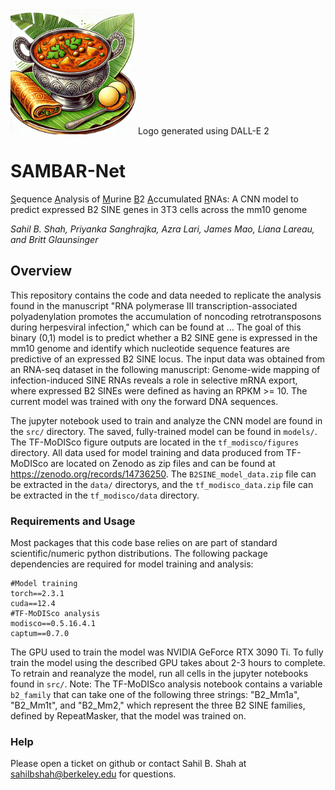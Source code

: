 <img src="docs/SAMBAR_Logo.png" width="200">
Logo generated using DALL-E 2

# SAMBAR-Net
<ins>S</ins>equence <ins>A</ins>nalysis of <ins>M</ins>urine <ins>B</ins>2 <ins>A</ins>ccumulated <ins>R</ins>NAs: A CNN model to predict expressed B2 SINE genes in 3T3 cells across the mm10 genome

*Sahil B. Shah, Priyanka Sanghrajka, Azra Lari, James Mao, Liana Lareau, and Britt Glaunsinger*

## Overview
This repository contains the code and data needed to replicate the analysis found in the manuscript "RNA polymerase III transcription-associated polyadenylation promotes the accumulation of noncoding retrotransposons during herpesviral infection," which can be found at ... The goal of this binary (0,1) model is to predict whether a B2 SINE gene is expressed in the mm10 genome and identify which nucleotide sequence features are predictive of an expressed B2 SINE locus. The input data was obtained from an RNA-seq dataset in the following manuscript: Genome-wide mapping of infection-induced SINE RNAs reveals a role in selective mRNA export, where expressed B2 SINEs were defined as having an RPKM >= 10. The current model was trained with ony the forward DNA sequences.

The jupyter notebook used to train and analyze the CNN model are found in the `src/` directory. The saved, fully-trained model can be found in `models/`. The TF-MoDISco figure outputs are located in the `tf_modisco/figures` directory. All data used for model training and data produced from TF-MoDISco are located on Zenodo as zip files and can be found at https://zenodo.org/records/14736250. The `B2SINE_model_data.zip` file can be extracted in the `data/` directorys, and the `tf_modisco_data.zip` file can be extracted in the `tf_modisco/data` directory.

### Requirements and Usage
Most packages that this code base relies on are part of standard scientific/numeric python distributions. The following package dependencies are required for model training and analysis:
```
#Model training
torch==2.3.1
cuda==12.4
#TF-MoDISco analysis
modisco==0.5.16.4.1
captum==0.7.0
``` 
The GPU used to train the model was NVIDIA GeForce RTX 3090 Ti. To fully train the model using the described GPU takes about 2-3 hours to complete. To retrain and reanalyze the model, run all cells in the jupyter notebooks found in `src/`. Note: The TF-MoDISco analysis notebook contains a variable `b2_family` that can take one of the following three strings: "B2\_Mm1a", "B2\_Mm1t", and "B2\_Mm2," which represent the three B2 SINE families, defined by RepeatMasker, that the model was trained on.

### Help
Please open a ticket on github or contact Sahil B. Shah at sahilbshah@berkeley.edu for questions.
